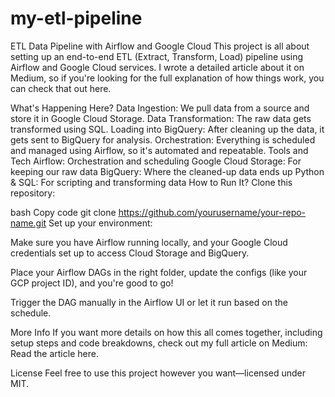 # my-etl-pipeline

ETL Data Pipeline with Airflow and Google Cloud
This project is all about setting up an end-to-end ETL (Extract, Transform, Load) pipeline using Airflow and Google Cloud services. I wrote a detailed article about it on Medium, so if you're looking for the full explanation of how things work, you can check that out here.

What's Happening Here?
Data Ingestion: We pull data from a source and store it in Google Cloud Storage.
Data Transformation: The raw data gets transformed using SQL.
Loading into BigQuery: After cleaning up the data, it gets sent to BigQuery for analysis.
Orchestration: Everything is scheduled and managed using Airflow, so it's automated and repeatable.
Tools and Tech
Airflow: Orchestration and scheduling
Google Cloud Storage: For keeping our raw data
BigQuery: Where the cleaned-up data ends up
Python & SQL: For scripting and transforming data
How to Run It?
Clone this repository:

bash
Copy code
git clone https://github.com/yourusername/your-repo-name.git
Set up your environment:

Make sure you have Airflow running locally, and your Google Cloud credentials set up to access Cloud Storage and BigQuery.

Place your Airflow DAGs in the right folder, update the configs (like your GCP project ID), and you're good to go!

Trigger the DAG manually in the Airflow UI or let it run based on the schedule.

More Info
If you want more details on how this all comes together, including setup steps and code breakdowns, check out my full article on Medium: Read the article here.

License
Feel free to use this project however you want—licensed under MIT.


